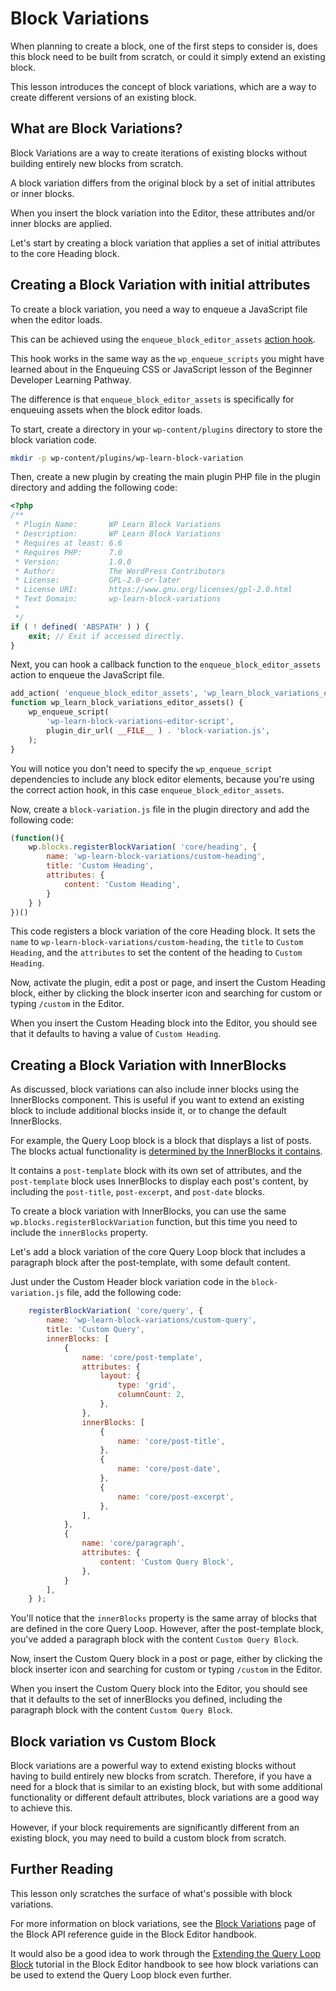 # Block Variations

When planning to create a block, one of the first steps to consider is, does this block need to be built from scratch, or could it simply extend an existing block.

This lesson introduces the concept of block variations, which are a way to create different versions of an existing block.

## What are Block Variations?

Block Variations are a way to create iterations of existing blocks without building entirely new blocks from scratch.

A block variation differs from the original block by a set of initial attributes or inner blocks. 

When you insert the block variation into the Editor, these attributes and/or inner blocks are applied.

Let's start by creating a block variation that applies a set of initial attributes to the core Heading block.

## Creating a Block Variation with initial attributes

To create a block variation, you need a way to enqueue a JavaScript file when the editor loads.

This can be achieved using the `enqueue_block_editor_assets` [action hook](https://developer.wordpress.org/reference/hooks/enqueue_block_editor_assets/).

This hook works in the same way as the `wp_enqueue_scripts` you might have learned about in the Enqueuing CSS or JavaScript lesson of the Beginner Developer Learning Pathway.

The difference is that `enqueue_block_editor_assets` is specifically for enqueuing assets when the block editor loads.

To start, create a directory in your `wp-content/plugins` directory to store the block variation code.

```bash
mkdir -p wp-content/plugins/wp-learn-block-variation
```

Then, create a new plugin by creating the main plugin PHP file in the plugin directory and adding the following code:

```php
<?php
/**
 * Plugin Name:       WP Learn Block Variations
 * Description:       WP Learn Block Variations
 * Requires at least: 6.6
 * Requires PHP:      7.0
 * Version:           1.0.0
 * Author:            The WordPress Contributors
 * License:           GPL-2.0-or-later
 * License URI:       https://www.gnu.org/licenses/gpl-2.0.html
 * Text Domain:       wp-learn-block-variations
 *
 */
if ( ! defined( 'ABSPATH' ) ) {
	exit; // Exit if accessed directly.
}
```

Next, you can hook a callback function to the `enqueue_block_editor_assets` action to enqueue the JavaScript file.

```php
add_action( 'enqueue_block_editor_assets', 'wp_learn_block_variations_editor_assets' );
function wp_learn_block_variations_editor_assets() {
	wp_enqueue_script(
		'wp-learn-block-variations-editor-script',
		plugin_dir_url( __FILE__ ) . 'block-variation.js',
	);
}
```

You will notice you don't need to specify the `wp_enqueue_script` dependencies to include any block editor elements, because you're using the correct action hook, in this case `enqueue_block_editor_assets`.

Now, create a `block-variation.js` file in the plugin directory and add the following code:

```js
(function(){
	wp.blocks.registerBlockVariation( 'core/heading', {
		name: 'wp-learn-block-variations/custom-heading',
		title: 'Custom Heading',
		attributes: {
			content: 'Custom Heading',
		}
	} )
})()
```

This code registers a block variation of the core Heading block. It sets the `name` to `wp-learn-block-variations/custom-heading`, the `title` to `Custom Heading`, and the `attributes` to set the content of the heading to `Custom Heading`.

Now, activate the plugin, edit a post or page, and insert the Custom Heading block, either by clicking the block inserter icon and searching for custom or typing `/custom` in the Editor.

When you insert the Custom Heading block into the Editor, you should see that it defaults to having a value of `Custom Heading`.

## Creating a Block Variation with InnerBlocks

As discussed, block variations can also include inner blocks using the InnerBlocks component. This is useful if you want to extend an existing block to include additional blocks inside it, or to change the default InnerBlocks.

For example, the Query Loop block is a block that displays a list of posts. The blocks actual functionality is [determined by the InnerBlocks it contains](https://github.com/WordPress/gutenberg/blob/trunk/packages/block-library/src/query/index.js).

It contains a `post-template` block with its own set of attributes, and the `post-template` block uses InnerBlocks to display each post's content, by including the `post-title`, `post-excerpt`, and `post-date` blocks.

To create a block variation with InnerBlocks, you can use the same `wp.blocks.registerBlockVariation` function, but this time you need to include the `innerBlocks` property.

Let's add a block variation of the core Query Loop block that includes a paragraph block after the post-template, with some default content.

Just under the Custom Header block variation code in the `block-variation.js` file, add the following code:

```js
	registerBlockVariation( 'core/query', {
		name: 'wp-learn-block-variations/custom-query',
		title: 'Custom Query',
		innerBlocks: [
			{
				name: 'core/post-template',
				attributes: {
					layout: {
						type: 'grid',
						columnCount: 2,
					},
				},
				innerBlocks: [
					{
						name: 'core/post-title',
					},
					{
						name: 'core/post-date',
					},
					{
						name: 'core/post-excerpt',
					},
				],
			},
			{
				name: 'core/paragraph',
				attributes: {
					content: 'Custom Query Block',
				},
			}
		],
	} );
```

You'll notice that the `innerBlocks` property is the same array of blocks that are defined in the core Query Loop. However, after the post-template block, you've added a paragraph block with the content `Custom Query Block`.

Now, insert the Custom Query block in a post or page, either by clicking the block inserter icon and searching for custom or typing `/custom` in the Editor.

When you insert the Custom Query block into the Editor, you should see that it defaults to the set of innerBlocks you defined, including the paragraph block with the content `Custom Query Block`.

## Block variation vs Custom Block

Block variations are a powerful way to extend existing blocks without having to build entirely new blocks from scratch. Therefore, if you have a need for a block that is similar to an existing block, but with some additional functionality or different default attributes, block variations are a good way to achieve this. 

However, if your block requirements are significantly different from an existing block, you may need to build a custom block from scratch.

## Further Reading

This lesson only scratches the surface of what's possible with block variations. 

For more information on block variations, see the [Block Variations](https://developer.wordpress.org/block-editor/reference-guides/block-api/block-variations/) page of the Block API reference guide in the Block Editor handbook. 

It would also be a good idea to work through the [Extending the Query Loop Block](https://developer.wordpress.org/block-editor/how-to-guides/block-tutorial/extending-the-query-loop-block/) tutorial in the Block Editor handbook to see how block variations can be used to extend the Query Loop block even further.